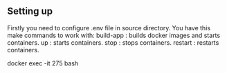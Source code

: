 ## Setting up

Firstly you need to configure .env file in source directory. 
You have this make commands to work with:
build-app : builds docker images and starts containers.
up : starts containers.
stop : stops containers.
restart : restarts containers.

 docker exec -it 275 bash
